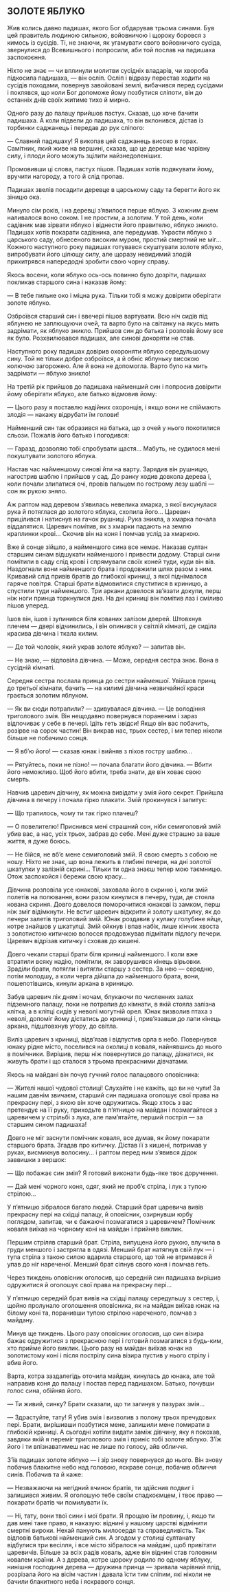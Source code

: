 ## ЗОЛОТЕ ЯБЛУКО

Жив колись давно падишах, якого Бог обдарував трьома синами.
Був цей правитель людиною сильною, войовничою і щороку боровся з кимось із сусідів.
Ті, не знаючи, як угамувати свого войовничого сусіда, звернулися до Всевишнього і попросили, аби той послав на падишаха заспокоєння.

Ніхто не знає — чи вплинули молитви сусідніх владарів, чи хвороба підкосила падишаха, — він осліп.
Осліп і відразу перестав ходити на сусідів походами, повернув завойовані землі, вибачився перед сусідами і поклявся, що коли Бог допоможе йому позбутися сліпоти, він до останніх днів своїх житиме тихо й мирно.

Одного разу до палацу прийшов пастух.
Сказав, що хоче бачити падишаха.
А коли підвели до падишаха, то він вклонився, дістав із торбинки саджанець і передав до рук сліпого:

— Славний падишаху!
Я викопав цей саджанець високо в горах.
Самітник, який живе на вершині, сказав, що це деревце має чарівну силу, і плоди його можуть зцілити найзнедоленіших.

Промовивши ці слова, пастух пішов.
Падишах хотів подякувати йому, вручити нагороду, а того й слід пропав.

Падишах звелів посадити деревце в царському саду та берегти його як зіницю ока.

Минуло сім років, і на деревці з’явилося перше яблуко.
З кожним днем наливалося воно соком.
І не простим, а золотим.
У той день, коли садівник мав зірвати яблуко і віднести його правителю, яблуко зникло.
Падишах хотів покарати садівника, але передумав.
Украсти яблуко з царського саду, обнесеного високим муром, простий смертний не міг...
Кожного наступного року падишах готувався скуштувати золоте яблуко, випробувати його цілющу силу, але щоразу невидимий злодій прихитрявся напередодні зробити свою чорну справу.

Якось восени, коли яблуко ось-ось повинно було дозріти, падишах покликав старшого сина і наказав йому:

— В тебе пильне око і міцна рука.
Тільки тобі я можу довірити оберігати золоте яблуко.

Озброївся старший син і ввечері пішов вартувати.
Всю ніч сидів під яблунею не заплющуючи очей, та варто було на світанку на якусь мить задрімати, як яблуко зникло.
Прийшов син до батька і розповів йому все як було.
Розхвилювався падишах, але синові докоряти не став.

Наступного року падишах довірив охороняти яблуко середульшому сину.
Той не тільки добре озброївся, а й обніс яблуньку високою колючою загорожею.
Але й вона не допомогла.
Варто було на мить задрімати — яблуко зникло!

На третій рік прийшов до падишаха найменший син і попросив довірити йому оберігати яблуко, але батько відмовив йому:

— Цього разу я поставлю надійних охоронців, і якщо вони не спіймають злодія — накажу відрубати їм голови!

Найменший син так образився на батька, що з очей у нього покотилися сльози.
Пожалів його батько і погодився:

— Гаразд, дозволяю тобі спробувати щастя...
Мабуть, не судилося мені покуштувати золотого яблука.

Настав час найменшому синові йти на варту.
Зарядив він рушницю, нагострив шаблю і прийшов у сад.
До ранку ходив довкола дерева і, коли почали злипатися очі, провів пальцем по гострому лезу шаблі — сон як рукою зняло.

Аж раптом над деревом з’явилась невелика хмарка, з якої висунулася рука й потяглася до золотого яблука, схопила його...
Царевич прицілився і натиснув на гачок рушниці.
Рука зникла, а хмарка почала віддалятися.
Царевич помітив, як з хмарки падають на землю краплинки крові...
Скочив він на коня і помчав услід за хмаркою.

Вже й сонце зійшло, а найменшого сина все немає.
Наказав султан старшим синам відшукати найменшого і привести додому.
Старші сини помітили в саду слід крові і спрямували своїх коней туди, куди він вів.
Наздогнали вони найменшого брата і продовжили шлях разом з ним.
Кривавий слід привів братів до глибокої криниці, з якої піднімалося гаряче повітря.
Старші брати відмовилися спуститися в криницю, а спустили туди найменшого.
Три аркани довелося зв’язати докупи, перш ніж ноги принца торкнулися дна.
На дні криниці він помітив лаз і сміливо пішов уперед.

Ішов він, ішов і зупинився біля кованих залізом дверей.
Штовхнув плечем — двері відчинились, і він опинився у світлій кімнаті, де сиділа красива дівчина і ткала килим.

— Де той чоловік, який украв золоте яблуко? — запитав він.

— Не знаю, — відповіла дівчина. — Може, середня сестра знає.
Вона в сусідній кімнаті.

Середня сестра послала принца до сестри найменшої.
Увійшов принц до третьої кімнати, бачить — на килимі дівчина незвичайної краси грається золотим яблуком.

— Як ви сюди потрапили? — здивувалася дівчина. — Це володіння триголового змія.
Він нещодавно повернувся пораненим і зараз відпочиває у себе в печері.
Ідіть геть звідси!
Якщо він вас побачить, розірве на сорок частин!
Він викрав нас, трьох сестер, і ми тепер ніколи більше не побачимо сонця.

— Я вб’ю його! — сказав юнак і вийняв з піхов гостру шаблю...

— Рятуйтесь, поки не пізно! — почала благати його дівчина. — Вбити його неможливо.
Щоб його вбити, треба знати, де він ховає свою смерть.

Навчив царевич дівчину, як можна вивідати у змія його секрет.
Прийшла дівчина в печеру і почала гірко плакати.
Змій прокинувся і запитує:

— Що трапилось, чому ти так гірко плачеш?

— О повелителю!
Приснився мені страшний сон, ніби семиголовий змій убив вас, а нас, усіх трьох, забрав до себе.
Мені дуже страшно за ваше життя, я дуже боюсь.

— Не бійся, не вб’є мене семиголовий змій.
Я свою смерть з собою не ношу.
Ніхто не знає, що вона лежить в глибині печери, на дні золотої шкатулки у залізній скрині...
Тільки ти одна знаєш тепер мою таємницю.
Отож заспокойся і бережи свою красу...

Дівчина розповіла усе юнакові, заховала його в скриню і, коли змій полетів на полювання, вони разом кинулися в печеру, туди, де стояла кована скриня.
Довго довелося поморочитися юнакові із замком, перш ніж зміг відімкнути.
Не встиг царевич відкрити й золоту шкатулку, як до печери залетів триголовий змій.
Юнак роздавив у кулаку голубине яйце, котре знайшов у шкатулці.
Змій ойкнув і впав набік, лише кінчик хвоста з золотистою китичкою волосся продовжував підмітати підлогу печери.
Царевич відрізав китичку і сховав до кишені.

Довго чекали старші брати біля криниці найменшого.
І коли вже втратили всяку надію, помітили, як заворушився кінець вірьовки.
Зраділи брати, потягли і витягли старшу з сестер.
За нею — середню, потім молодшу, а коли черга дійшла до найменшого брата, вони, пошепотівшись, кинули аркана в криницю.

Забув царевич лік дням і ночам, блукаючи по численних залах підземного палацу, поки не потрапив до кімнати, в якій стояла залізна клітка, а в клітці сидів у неволі могутній орел.
Юнак визволив птаха з неволі, допоміг йому дістатись до криниці і, прив’язавши до лапи кінець аркана, підштовхнув угору, до світла.

Виліз царевич з криниці, відв’язав і відпустив орла в небо.
Повернувся юнаку рідне місто, поселився на околиці в коваля, найнявшись до нього в помічники.
Вирішив, перш ніж повернутися до палацу, дізнатися, як живуть брати і що сталося з трьома прекрасними дівчатами.

Якось на майдані він почув гучний голос палацового оповісника:

— Жителі нашої чудової столиці!
Слухайте і не кажіть, що ви не чули!
За нашим давнім звичаєм, старший син падишаха оголошує свої права на прекрасну пері, з якою він хоче одружитись.
Якщо хтось з вас претендує на її руку, приходьте в п’ятницю на майдан і позмагайтеся з царевичем у стрільбі з лука, але пам’ятайте, перший постріл — за старшим сином падишаха!

Довго не міг заснути помічник коваля, все думав, як йому покарати старшого брата.
Згадав про китичку.
Дістав її з кишені, потримав у руках, висмикнув волосину...
і раптом перед ним з’явився дідок заввишки з вершок:

— Що побажає син змія?
Я готовий виконати будь-яке твоє доручення.

— Дай мені чорного коня, одяг, який не проб’є стріла, і лук з тупою стрілою...

У п’ятницю зібралося багато людей.
Старший брат царевича вивів прекрасну пері на східці палацу, й оповісник, озирнувши юрбу поглядом, запитав, чи є бажаючі позмагатися з царевичем?
Помічник коваля виїхав на чорному коні на майдан і прийняв виклик.

Першим стріляв старший брат.
Стріла, випущена його рукою, влучила в груди меншого і застрягла в одязі.
Менший брат натягнув свій лук — і тупа стріла з такою силою вдарила старшого, що той не втримався й упав до ніг нареченої.
Менший брат сіпнув свого коня і помчав геть.

Через тиждень оповісник оголосив, що середній син падишаха вирішив одружитися й оголошує свої права на прекрасну пері...

У п’ятницю середній брат вивів на східці палацу середульшу з сестер, і, щойно пролунало оголошення оповісника, як на майдан виїхав юнак на білому коні та, поранивши тупою стрілою нареченого, помчав з майдану.

Минув ще тиждень.
Цього разу оповісник оголосив, що син візира бажає одружитися з прекрасною пері і готовий позмагатися з будь-ким, хто прийме його виклик.
Цього разу на майдан виїхав юнак на золотистому коні і після пострілу сина візира пустив у нього стрілу і вбив його.

Варта, котра заздалегідь оточила майдан, кинулась до юнака, але той направив коня до палацу і постав перед падишахом.
Батько, почувши голос сина, обійняв його.

— Ти живий, синку?
Брати сказали, що ти загинув у пазурах змія...

— Здрастуйте, тату!
Я убив змія і визволив з полону трьох пречудових пері.
Брати, вирішивши позбутися мене, залишили мене помирати в глибокій криниці.
А сьогодні хотіли видати заміж дівчину, яку я покохав, завдяки якій я переміг триголового змія і приніс тобі золоте яблуко.
З’їж його і ти впізнаватимеш нас не лише по голосу, айв обличчя.

З’їв падишах золоте яблуко — і зір знову повернувся до нього.
Він знову побачив блакитне небо над головою, яскраве сонце, побачив обличчя синів.
Побачив та й каже:

— Незважаючи на негідний вчинок братів, ти здійснив подвиг і залишився живим.
Я оголошую тебе своїм спадкоємцем, і твоє право — покарати братів чи помилувати їх.

— Ні, тату, вони твої сини і мої брати.
Я прощаю їм провину, і, якщо ти дав мені таке право, я наказую: віднині у нашому царстві відмінити смертні вироки.
Нехай панують милосердя та справедливість.
Так відповів батькові найменший син.
А згодом у столиці султанату відбулися три весілля, і все місто зібралося на майдані, щоб привітати царевичів.
Більше за всіх радів коваль, адже він віднині став головним ковалем країни.
А з дерева, котре щороку родило по одному яблуку, нинішня господиня дерева — дружина принца — зривала чарівний плід, розрізала його на вісім частин і давала їсти тим сліпим, які ніколи не бачили блакитного неба і яскравого сонця.
